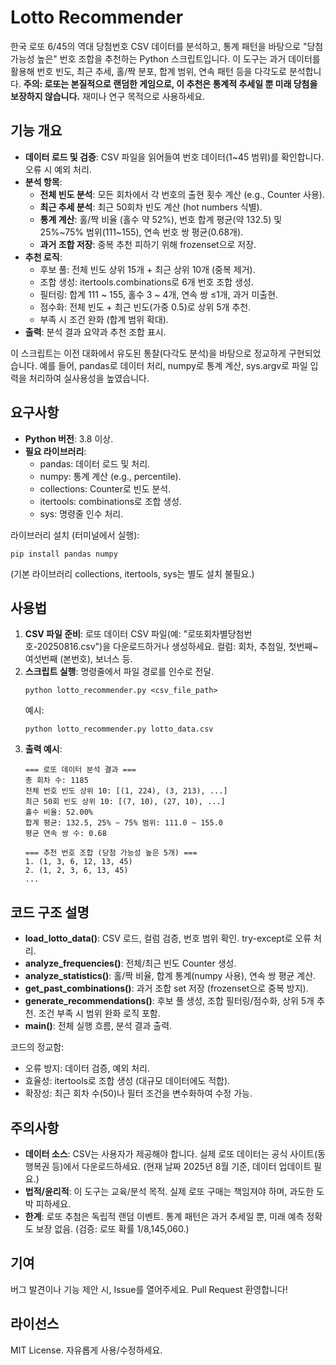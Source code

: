 # Lotto Recommender

한국 로또 6/45의 역대 당첨번호 CSV 데이터를 분석하고, 통계 패턴을 바탕으로 "당첨 가능성 높은" 번호 조합을 추천하는 Python 스크립트입니다. 이 도구는 과거 데이터를 활용해 번호 빈도, 최근 추세, 홀/짝 분포, 합계 범위, 연속 패턴 등을 다각도로 분석합니다. **주의: 로또는 본질적으로 랜덤한 게임으로, 이 추천은 통계적 추세일 뿐 미래 당첨을 보장하지 않습니다.** 재미나 연구 목적으로 사용하세요.

## 기능 개요
- **데이터 로드 및 검증**: CSV 파일을 읽어들여 번호 데이터(1~45 범위)를 확인합니다. 오류 시 예외 처리.
- **분석 항목**:
  - **전체 빈도 분석**: 모든 회차에서 각 번호의 출현 횟수 계산 (e.g., Counter 사용).
  - **최근 추세 분석**: 최근 50회차 빈도 계산 (hot numbers 식별).
  - **통계 계산**: 홀/짝 비율 (홀수 약 52%), 번호 합계 평균(약 132.5) 및 25%~75% 범위(111~155), 연속 번호 쌍 평균(0.68개).
  - **과거 조합 저장**: 중복 추천 피하기 위해 frozenset으로 저장.
- **추천 로직**:
  - 후보 풀: 전체 빈도 상위 15개 + 최근 상위 10개 (중복 제거).
  - 조합 생성: itertools.combinations로 6개 번호 조합 생성.
  - 필터링: 합계 111 ~ 155, 홀수 3 ~ 4개, 연속 쌍 ≤1개, 과거 미출현.
  - 점수화: 전체 빈도 + 최근 빈도(가중 0.5)로 상위 5개 추천.
  - 부족 시 조건 완화 (합계 범위 확대).
- **출력**: 분석 결과 요약과 추천 조합 표시.

이 스크립트는 이전 대화에서 유도된 통찰(다각도 분석)을 바탕으로 정교하게 구현되었습니다. 예를 들어, pandas로 데이터 처리, numpy로 통계 계산, sys.argv로 파일 입력을 처리하여 실사용성을 높였습니다.

## 요구사항
- **Python 버전**: 3.8 이상.
- **필요 라이브러리**:
  - pandas: 데이터 로드 및 처리.
  - numpy: 통계 계산 (e.g., percentile).
  - collections: Counter로 빈도 분석.
  - itertools: combinations로 조합 생성.
  - sys: 명령줄 인수 처리.

라이브러리 설치 (터미널에서 실행):
```
pip install pandas numpy
```
(기본 라이브러리 collections, itertools, sys는 별도 설치 불필요.)

## 사용법
1. **CSV 파일 준비**: 로또 데이터 CSV 파일(예: "로또회차별당첨번호-20250816.csv")을 다운로드하거나 생성하세요. 컬럼: 회차, 추첨일, 첫번째~여섯번째 (본번호), 보너스 등.
2. **스크립트 실행**: 명령줄에서 파일 경로를 인수로 전달.
   ```
   python lotto_recommender.py <csv_file_path>
   ```
   예시:
   ```
   python lotto_recommender.py lotto_data.csv
   ```
3. **출력 예시**:
   ```
   === 로또 데이터 분석 결과 ===
   총 회차 수: 1185
   전체 번호 빈도 상위 10: [(1, 224), (3, 213), ...]
   최근 50회 빈도 상위 10: [(7, 10), (27, 10), ...]
   홀수 비율: 52.00%
   합계 평균: 132.5, 25% ~ 75% 범위: 111.0 ~ 155.0
   평균 연속 쌍 수: 0.68

   === 추천 번호 조합 (당첨 가능성 높은 5개) ===
   1. (1, 3, 6, 12, 13, 45)
   2. (1, 2, 3, 6, 13, 45)
   ...
   ```

## 코드 구조 설명
- **load_lotto_data()**: CSV 로드, 컬럼 검증, 번호 범위 확인. try-except로 오류 처리.
- **analyze_frequencies()**: 전체/최근 빈도 Counter 생성.
- **analyze_statistics()**: 홀/짝 비율, 합계 통계(numpy 사용), 연속 쌍 평균 계산.
- **get_past_combinations()**: 과거 조합 set 저장 (frozenset으로 중복 방지).
- **generate_recommendations()**: 후보 풀 생성, 조합 필터링/점수화, 상위 5개 추천. 조건 부족 시 범위 완화 로직 포함.
- **main()**: 전체 실행 흐름, 분석 결과 출력.

코드의 정교함: 
- 오류 방지: 데이터 검증, 예외 처리.
- 효율성: itertools로 조합 생성 (대규모 데이터에도 적합).
- 확장성: 최근 회차 수(50)나 필터 조건을 변수화하여 수정 가능.

## 주의사항
- **데이터 소스**: CSV는 사용자가 제공해야 합니다. 실제 로또 데이터는 공식 사이트(동행복권 등)에서 다운로드하세요. (현재 날짜 2025년 8월 기준, 데이터 업데이트 필요.)
- **법적/윤리적**: 이 도구는 교육/분석 목적. 실제 로또 구매는 책임져야 하며, 과도한 도박 피하세요.
- **한계**: 로또 추첨은 독립적 랜덤 이벤트. 통계 패턴은 과거 추세일 뿐, 미래 예측 정확도 보장 없음. (검증: 로또 확률 1/8,145,060.)

## 기여
버그 발견이나 기능 제안 시, Issue를 열어주세요. Pull Request 환영합니다!

## 라이선스
MIT License. 자유롭게 사용/수정하세요.
